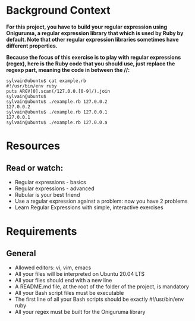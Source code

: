 # Background Context

**For this project, you have to build your regular expression using Oniguruma, a regular expression library that which is used by Ruby by default. Note that other regular expression libraries sometimes have different properties.**

**Because the focus of this exercise is to play with regular expressions (regex), here is the Ruby code that you should use, just replace the regexp part, meaning the code in between the //:**

```
sylvain@ubuntu$ cat example.rb
#!/usr/bin/env ruby
puts ARGV[0].scan(/127.0.0.[0-9]/).join
sylvain@ubuntu$
sylvain@ubuntu$ ./example.rb 127.0.0.2
127.0.0.2
sylvain@ubuntu$ ./example.rb 127.0.0.1
127.0.0.1
sylvain@ubuntu$ ./example.rb 127.0.0.a

```
# Resources

## Read or watch:

* Regular expressions - basics
* Regular expressions - advanced
* Rubular is your best friend
* Use a regular expression against a problem: now you have 2 problems
* Learn Regular Expressions with simple, interactive exercises

# Requirements

## General
* Allowed editors: vi, vim, emacs
* All your files will be interpreted on Ubuntu 20.04 LTS
* All your files should end with a new line
* A README.md file, at the root of the folder of the project, is mandatory
* All your Bash script files must be executable
* The first line of all your Bash scripts should be exactly #!/usr/bin/env ruby
* All your regex must be built for the Oniguruma library
